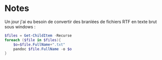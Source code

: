 # Notes

Un jour j'ai eu besoin de convertir des branlées de fichiers RTF en texte brut sous windows :

```powershell
$files = Get-ChildItem -Recurse 
foreach ($file in $files){
    $o=$file.FullName+".txt"
    pandoc $file.FullName -o $o
}
```